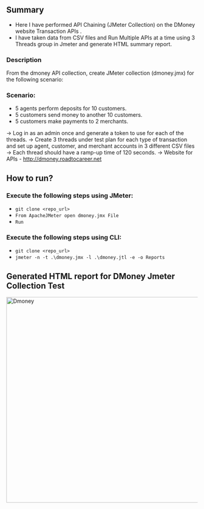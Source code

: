 ## Summary
- Here I have performed API Chaining (JMeter Collection) on the DMoney website Transaction APIs .
- I have taken data from CSV files and Run Multiple APIs at a time using 3 Threads group in Jmeter and generate HTML summary report.

### Description
From the dmoney API collection, create JMeter collection (dmoney.jmx) for the following scenario: 

### Scenario:
- 5 agents perform deposits for 10 customers.
- 5 customers send money to another 10 customers.
- 5 customers make payments to 2 merchants.

-> Log in as an admin once and generate a token to use for each of the threads. 
-> Create 3 threads under test plan for each type of transaction and set up agent, customer, and merchant accounts in 3 different CSV files
-> Each thread should have a ramp-up time of 120 seconds.
-> Website for APIs - http://dmoney.roadtocareer.net
  
## How to run?
### Execute the following steps using JMeter:
- ``` git clone <repo_url> ```
- ``` From ApacheJMeter open dmoney.jmx File ```
- ``` Run ```

### Execute the following steps using CLI:
- ``` git clone <repo_url> ```
- ``` jmeter -n -t .\dmoney.jmx -l .\dmoney.jtl -e -o Reports ```

## Generated HTML report for DMoney Jmeter Collection Test
<img width="1141" height="541" alt="Dmoney" src="https://github.com/user-attachments/assets/84fc1058-7551-4033-9d44-c4da28c6b31b" />
